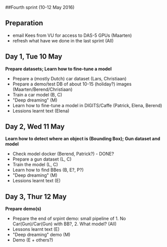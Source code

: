 ##Fourth sprint (10-12 May 2016)

## Preparation
* email Kees from VU for access to DAS-5 GPUs (Maarten)
* refresh what have we done in the last sprint (All)

## Day 1, Tue 10 May
**Prepare datasets; Learn how to fine-tune a model**
* Prepare a (mostly Dutch) car dataset (Lars, Christiaan)
* Prepare a demo/test DB of about 10-15 (holiday?) images (Maarten/Berend/Christiaan)
* Train a car model (B, C)
* "Deep dreaming" (M)
* Learn how to fine-tune a model in DIGITS/Caffe (Patrick, Elena, Berend)
* Lessions learnt text (Elena)

## Day 2, Wed 11 May
**Learn how to detect where an object is (Bounding Box); Gun dataset and model**
* Check model docker (Berend, Patrick?) - DONE?
* Prepare a gun dataset (L, C)
* Train the model (L, C)
* Learn how to find BBes (B, E?, P?)
* "Deep dreaming" (M)
* Lessions learnt text (E)

## Day 3, Thur 12 May
**Prepare demo(s)**
* Prepare the end of srpint demo: small pipeline of 1. No Car(Gun)/Car(Gun) with BB?, 2. What model? (All)
* Lessons learnt text (E)
* "Deep dreaming" demo (M)
* Demo (E + others?)
